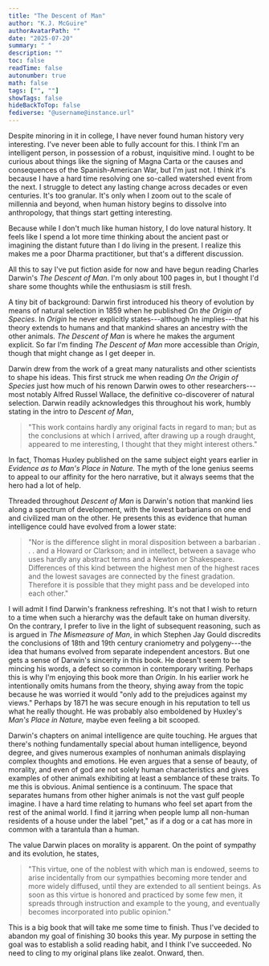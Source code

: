 ```yaml
---
title: "The Descent of Man"
author: "K.J. McGuire"
authorAvatarPath: ""
date: "2025-07-20"
summary: " "
description: ""
toc: false
readTime: false
autonumber: true
math: false
tags: ["", ""]
showTags: false
hideBackToTop: false
fediverse: "@username@instance.url"
---
```

Despite minoring in it in college, I have never found human history very interesting. I've never been able to fully account for this. I think I'm an intelligent person, in possession of a robust, inquisitive mind. I ought to be curious about things like the signing of Magna Carta or the causes and consequences of the Spanish-American War, but I'm just not. I think it's because I have a hard time resolving one so-called watershed event from the next. I struggle to detect any lasting change across decades or even centuries. It's too granular. It's only when I zoom out to the scale of millennia and beyond, when human history begins to dissolve into anthropology, that things start getting interesting.

Because while I don't much like human history, I do love natural history. It feels like I spend a lot more time thinking about the ancient past or imagining the distant future than I do living in the present. I realize this makes me a poor Dharma practitioner, but that's a different discussion.

All this to say I've put fiction aside for now and have begun reading Charles Darwin's *The Descent of Man*. I'm only about 100 pages in, but I thought I'd share some thoughts while the enthusiasm is still fresh.

A tiny bit of background: Darwin first introduced his theory of evolution by means of natural selection in 1859 when he published *On the Origin of Species*. In *Origin* he never explicitly states---although he implies---that his theory extends to humans and that mankind shares an ancestry with the other animals. *The Descent of Man* is where he makes the argument explicit. So far I'm finding *The Descent of Man* more accessible than *Origin*, though that might change as I get deeper in.

<!---Darwin recognized that life evolves via trait inheritance, but he didn't know the mechanism. These were the same years Gregor Mendel was performing his famous pea plant experiments that were the major precursor to genetics, but Darwin was unaware of Mendel's work. Instead, Darwin argues for Lamarckism as a mechanism of change, the idea that an organism can pass on traits to its offspring that it acquired during its life through use and disuse. Darwin gives the example of the thickness of the skin on the soles of infants' feet long before they are born, stating "it can hardly be doubted that this is due to the inherited effects of pressure during a long series of generations"  I think I know enough about evolutionary biology to spot the major scientific , but it would be helpful to read an annotated version.--->
Darwin drew from the work of a great many naturalists and other scientists to shape his ideas. This first struck me when reading *On the Origin of Species* just how much of his renown Darwin owes to other researchers---most notably Alfred Russel Wallace, the definitive co-discoverer of natural selection. Darwin readily acknowledges this throughout his work, humbly stating in the intro to *Descent of Man*,
> "This work contains hardly any original facts in regard to man; but as the conclusions at which I arrived, after drawing up a rough draught, appeared to me interesting, I thought that they might interest others."

In fact, Thomas Huxley published on the same subject eight years earlier in *Evidence as to Man's Place in Nature.* The myth of the lone genius seems to appeal to our affinity for the hero narrative, but it always seems that the hero had a lot of help.

Threaded throughout *Descent of Man* is Darwin's notion that mankind lies along a spectrum of development, with the lowest barbarians on one end and civilized man on the other. He presents this as evidence that human intelligence could have evolved from a lower state:

>"Nor is the difference slight in moral disposition between a barbarian . . . and a Howard or Clarkson; and in intellect, between a savage who uses hardly any abstract terms and a Newton or Shakespeare. Differences of this kind between the highest men of the highest races and the lowest savages are connected by the finest gradation. Therefore it is possible that they might pass and be developed into each other."

I will admit I find Darwin's frankness refreshing. It's not that I wish to return to a time when such a hierarchy was the default take on human diversity. On the contrary, I prefer to live in the light of subsequent reasoning, such as is argued in *The Mismeasure of Man*, in which Stephen Jay Gould discredits the conclusions of 18th and 19th century craniometry and polygeny---the idea that humans evolved from separate independent ancestors. But one gets a sense of Darwin's sincerity in this book. He doesn't seem to be mincing his words, a defect so common in contemporary writing. Perhaps this is why I'm enjoying this book more than *Origin*. In his earlier work he intentionally omits humans from the theory, shying away from the topic because he was worried it would "only add to the prejudices against my views." Perhaps by 1871 he was secure enough in his reputation to tell us what he really thought. He was probably also emboldened by Huxley's *Man's Place in Nature,* maybe even feeling a bit scooped.   

Darwin's chapters on animal intelligence are quite touching. He argues that there's nothing fundamentally special about human intelligence, beyond degree, and gives numerous examples of nonhuman animals displaying complex thoughts and emotions. He even argues that a sense of beauty, of morality, and even of god are not solely human characteristics and gives examples of other animals exhibiting at least a semblance of these traits. To me this is obvious. Animal sentience is a continuum. The space that separates humans from other higher animals is not the vast gulf people imagine. I have a hard time relating to humans who feel set apart from the rest of the animal world. I find it jarring when people lump all non-human residents of a house under the label "pet," as if a dog or a cat has more in common with a tarantula than a human.

The value Darwin places on morality is apparent. On the point of sympathy and its evolution, he states,

>"This virtue, one of the noblest with which man is endowed, seems to arise incidentally from our sympathies becoming more tender and more widely diffused, until they are extended to all sentient beings. As soon as this virtue is honored and practiced by some few men, it spreads through instruction and example to the young, and eventually becomes incorporated into public opinion."

This is a big book that will take me some time to finish. Thus I've decided to abandon my goal of finishing 30 books this year. My purpose in setting the goal was to establish a solid reading habit, and I think I've succeeded. No need to cling to my original plans like zealot. Onward, then.
